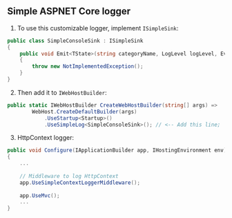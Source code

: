 ## Simple ASPNET Core logger

1) To use this customizable logger, implement `ISimpleSink`:

```csharp
public class SimpleConsoleSink : ISimpleSink
{
    public void Emit<TState>(string categoryName, LogLevel logLevel, EventId eventId, TState state, Exception exception, string message)
    {
        throw new NotImplementedException();
    }
}
```

2) Then add it to `IWebHostBuilder`:
```csharp
public static IWebHostBuilder CreateWebHostBuilder(string[] args) =>
        WebHost.CreateDefaultBuilder(args)
            .UseStartup<Startup>()
            .UseSimpleLog<SimpleConsoleSink>(); // <-- Add this line;
```

3) HttpContext logger:

```csharp
public void Configure(IApplicationBuilder app, IHostingEnvironment env)
{
    ...
    
    // Middleware to log HttpContext
    app.UseSimpleContextLoggerMiddleware();
    
    app.UseMvc();
    ...
}
```
